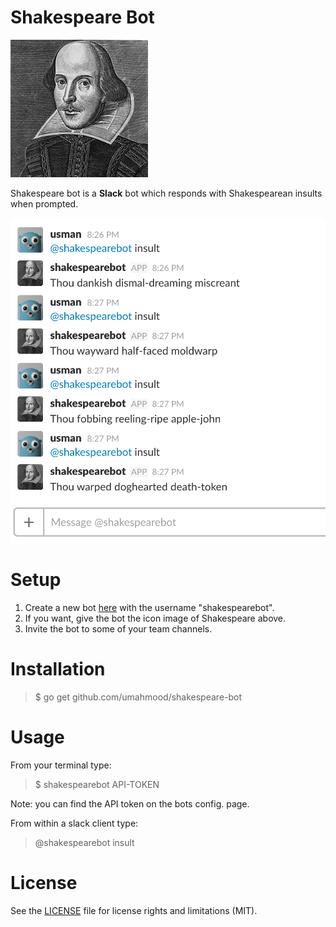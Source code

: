 # Shakespeare Bot

![Image of Shakespeare](/images/shakespeare.jpg)

Shakespeare bot is a **Slack** bot which responds with Shakespearean insults 
when prompted. 

![Shakespeare Bot in Slack](/images/shakespearebot-slack.png)

# Setup

1. Create a new bot [here](https://my.slack.com/services/new/bot) with the 
username "shakespearebot". 
2. If you want, give the bot the icon image of Shakespeare above.
3. Invite the bot to some of your team channels.

# Installation

> $ go get github.com/umahmood/shakespeare-bot

# Usage

From your terminal type:

> $ shakespearebot API-TOKEN

Note: you can find the API token on the bots config. page.

From within a slack client type:

> @shakespearebot insult

# License

See the [LICENSE](LICENSE.md) file for license rights and limitations (MIT).
